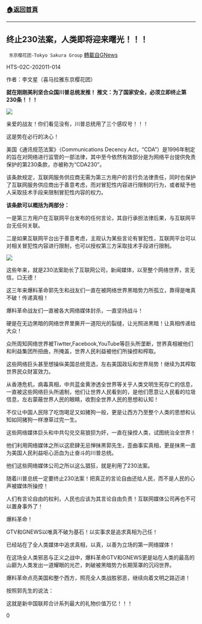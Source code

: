 ###  [:house:返回首頁](https://github.com/ourhimalayas/txt)
---

## 终止230法案，人类即将迎来曙光！！！
` 东京樱花团-Tokyo Sakura Group` [轉載自GNews](https://gnews.org/zh-hans/596289/)

HTS-02C-202011-014

作者：李文星（喜马拉雅东京樱花团）

**就在刚刚美利坚合众国川普总统发推！
推文：为了国家安全，必须立即终止第230条！！！**

![](https://gnews-media-offload.s3.amazonaws.com/wp-content/uploads/2020/11/27082722/1111-1.jpeg)

亲爱的战友！你们看见没有，川普总统用了三个感叹号！！！

这是势在必行的决心！

美国《通讯规范法案》（Communications Decency Act，“CDA”）是1996年制定的旨在对网络进行监管的一部法律，其中至今依然有效部分是为网络平台提供免责保护的第230条款，亦被称为“CDA230”。

该条款规定，互联网服务供应商无需为第三方用户的言行负法律责任，同时也保护了互联网服务供应商出于善意考虑，而对冒犯性内容进行限制的行为，或者赋予他人采取技术手段来限制冒犯性内容的权力。

**该条款可以概括为两部分：**

一是第三方用户在互联网平台发布的任何言论，其自行承担法律后果，与互联网平台无任何关联。

二是如果互联网平台出于善意考虑，主观认为某些言论有冒犯性，互联网平台可以对相关冒犯性内容进行限制，也可以授权第三方采取技术手段进行限制。

![](https://gnews-media-offload.s3.amazonaws.com/wp-content/uploads/2020/11/27082752/2222.jpeg)

这些年来，就是230法案助长了互联网公司，新闻媒体，以至整个网络世界，言无信，口无德！

这三年来爆料革命郭先生和战友们一直在被网络世界黑暗势力所孤立，靠得是唯真不破！传递真相！

爆料革命战友们一直被各大网络媒体封杀，一直坚持战斗！

硬是在无边黑暗的网络世界里撕开一道阳光的裂缝，让光照进黑暗！让真相传递给大众！

众所周知网络世界被Tiwtter,Facebook,YouTube等巨头所垄断，世界真相被他们和利益集团所扭曲，所掩盖，世界人民利益被他们所操控和榨取。

这些网络巨头甚至想操纵美国总统竞选，左右美国政坛和世界局势！继续为其榨取世界民众财富效力。

从香港危机，病毒真相，中共蓝金黄渗透全世界等关乎人类文明生死存亡的信息，一直被这些网络巨头所遏制，他们让世界人民看到的，是他们愿意让人民看的垃圾信息，左右蒙蔽世界人民的眼睛，收割全世界人民的思想和认知！

不仅让中国人民除了吃饱喝足又如猪狗一般，更是让西方乃至整个人类的思想和认知如同猪狗一样潦草过完一生。

这些网络媒体巨头和中共勾兑交易狼狈为奸，一直在操控人类，试图统治全世界！

他们利用网络媒体之所以这麽肆无忌惮抹黑郭先生，歪曲事实真相，更是抹黑一直为美国人民利益呕心沥血为止奋斗的川普总统。

他们这些网络媒体公司之所以这么猖狂，就是利用了230法案。

随着川普总统一定要终止230法案！把真正的言论自由还给人民，而不是人民的心声被媒体所操控！

人们有言论自由的权利，人民也应该为其言论自由负责！互联网媒体公司再也不可以置身事外了！

爆料革命！

GTV和GNEWS以唯真不破为基石！以实事求是追求真相为己任！

已经站在了全人类媒体中追求真相，以真，以善为立场的第一网络媒体！

在这场全人类邪恶与正义之战中，爆料革命GTV和GNEWS更是站在人类的最高的山巅为人类发出一道耀眼的光芒，刺破被黑暗势力长期笼罩的沉闷世界。

爆料革命点亮美国和整个西方，照亮全人类战胜邪恶，继续向着文明之路迈进！

按照郭先生的说法：

这就是新中国联邦合计系列最大的礼物价值万亿！！！

0
